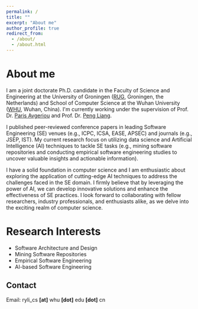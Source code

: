 ```yaml
---
permalink: /
title: ""
excerpt: "About me"
author_profile: true
redirect_from: 
  - /about/
  - /about.html
---
```


About me
======

I am a joint doctorate Ph.D. candidate in the Faculty of Science and Engineering at the University of Groningen ([RUG](https://en.wikipedia.org/wiki/University_of_Groningen), Groningen, the Netherlands) and School of Computer Science at the Wuhan University ([WHU](https://en.wikipedia.org/wiki/Wuhan_University), Wuhan, China). I'm currently working under the supervision of Prof. Dr. [Paris Avgeriou](https://www.cs.rug.nl/~paris/) and Prof. Dr. [Peng Liang](https://www.cs.rug.nl/search/People/PengLiang). 

I published peer-reviewed conference papers in leading Software Engineering (SE) venues (e.g., ICPC, ICSA, EASE, APSEC) and journals (e.g., JSEP, IST). My current research focus on utilizing data science and Artificial Intelligence (AI) techniques to tackle SE tasks (e.g., mining software repositories and conducting empirical software engineering studies to uncover valuable insights and actionable information).

I have a solid foundation in computer science and I am enthusiastic about exploring the application of cutting-edge AI techniques to address the challenges faced in the SE domain. I firmly believe that by leveraging the power of AI, we can develop innovative solutions and enhance the effectiveness of SE practices. I look forward to collaborating with fellow researchers, industry professionals, and enthusiasts alike, as we delve into the exciting realm of computer science.


Research Interests
======
- Software Architecture and Design
- Mining Software Repositories
- Empirical Software Engineering
- AI-based Software Engineering


Contact
------
Email: ryli_cs **[at]** whu **[dot]** edu **[dot]** cn
